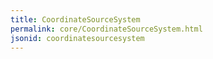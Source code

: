 ```yaml
---
title: CoordinateSourceSystem
permalink: core/CoordinateSourceSystem.html
jsonid: coordinatesourcesystem
---
```

